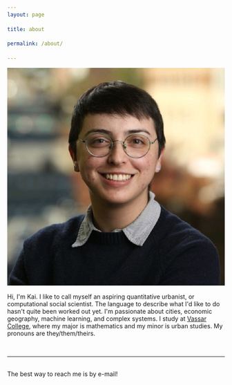 ```yaml
---
layout: page

title: about

permalink: /about/

---
```



<img class="col one right" src="/img/prof_pic.jpg">

<br/>


Hi, I'm Kai. I like to call myself an aspiring quantitative urbanist, or computational social scientist. The language to describe what I'd like to do hasn't quite been worked out yet. I'm passionate about cities, economic geography, machine learning, and complex systems. I study at <a href="https://vassar.edu">Vassar College</a>, where my major is mathematics and my minor is urban studies. My pronouns are they/them/theirs.




<br/>
<hr/>
<br/>
<span class="contacticon center">
	<a href="mailto:ramatheson@vassar.edu"><i class="fa fa-envelope-square"></i></a>
	<a href="https://github.com/kaimath" target="_blank"><i class="fa fa-github-square"></i></a>
	<a href="https://www.linkedin.com/rkmatheson" target="_blank"><i class="fa fa-linkedin-square"></i></a>
	<a href="https://twitter.com/mathematikai" target="_blank"><i class="fa fa-twitter-square"></i></a>
</span>

<div class="col three caption">
	The best way to reach me is by e-mail!
</div>


